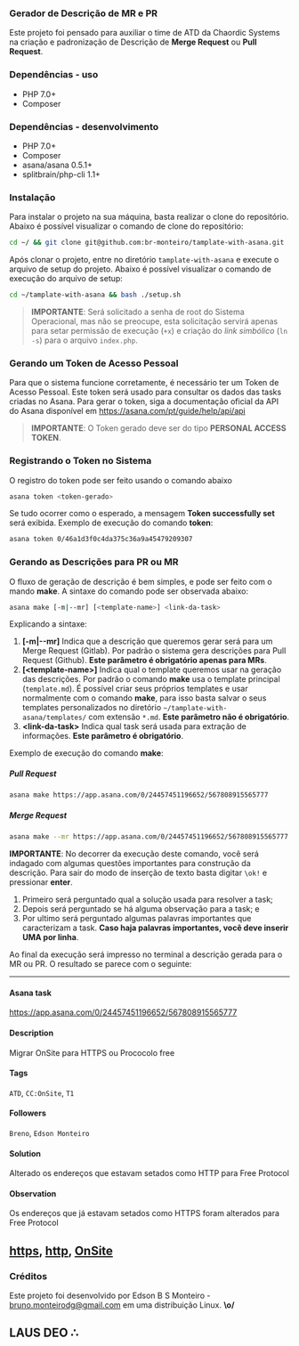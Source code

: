 ### Gerador de Descrição de MR e PR
Este projeto foi pensado para auxiliar o time de ATD da Chaordic Systems na criação e padronização de Descrição de __Merge Request__ ou __Pull Request__.

### Dependências - uso
- PHP 7.0+
- Composer

### Dependências - desenvolvimento
- PHP 7.0+
- Composer
- asana/asana 0.5.1+
- splitbrain/php-cli 1.1+

### Instalação
Para instalar o projeto na sua máquina, basta realizar o clone do repositório. Abaixo é possível visualizar o comando de clone do repositório:

```bash
cd ~/ && git clone git@github.com:br-monteiro/tamplate-with-asana.git
```

Após clonar o projeto, entre no diretório `tamplate-with-asana` e execute o arquivo de setup do projeto. Abaixo é possível visualizar o comando de execução do arquivo de setup:

```bash
cd ~/tamplate-with-asana && bash ./setup.sh
```

>__IMPORTANTE__: Será solicitado a senha de root do Sistema Operacional, mas não se preocupe, esta solicitação servirá apenas para setar permissão de execução (`+x`) e criação do _link simbólico_ (`ln -s`) para o arquivo `index.php`.

### Gerando um Token de Acesso Pessoal
Para que o sistema funcione corretamente, é necessário ter um Token de Acesso Pessoal. Este token será usado para consultar os dados das tasks criadas no Asana. Para gerar o token, siga a documentação oficial da API do Asana disponível em https://asana.com/pt/guide/help/api/api

>__IMPORTANTE__: O Token gerado deve ser do tipo __PERSONAL ACCESS TOKEN__.

### Registrando o Token no Sistema
O registro do token pode ser feito usando o comando abaixo

```bash
asana token <token-gerado>
```

Se tudo ocorrer como o esperado, a mensagem __Token successfully set__ será exibida. Exemplo de execução do comando __token__:

```bash
asana token 0/46a1d3f0c4da375c36a9a45479209307
```

### Gerando as Descrições para PR ou MR
O fluxo de geração de descrição é bem simples, e pode ser feito com o mando __make__. A sintaxe do comando pode ser observada abaixo:

```bash
asana make [-m|--mr] [<template-name>] <link-da-task>
```

Explicando a sintaxe:

1. __\[-m|--mr]__ Indica que a descrição que queremos gerar será para um Merge Request (Gitlab). Por padrão o sistema gera descrições para Pull Request (Github). __Este parâmetro é obrigatório apenas para MRs__.
2. __\[\<template-name>]__ Indica qual o template queremos usar na geração das descrições. Por padrão o comando __make__ usa o template principal (`template.md`). É possível criar seus próprios templates e usar normalmente com o comando __make__, para isso basta salvar o seus templates personalizados no diretório `~/tamplate-with-asana/templates/` com extensão `*.md`. __Este parâmetro não é obrigatório__.
3. __\<link-da-task>__ Indica qual task será usada para extração de informações. __Este parâmetro é obrigatório__.

Exemplo de execução do comando __make__:

##### Pull Request

```bash
asana make https://app.asana.com/0/24457451196652/567808915565777
```

##### Merge Request

```bash
asana make --mr https://app.asana.com/0/24457451196652/567808915565777
```

__IMPORTANTE__: No decorrer da execução deste comando, você será indagado com algumas questões importantes para construção da descrição. Para sair do modo de inserção de texto basta digitar `\ok!` e pressionar __enter__.

1. Primeiro será perguntado qual a solução usada para resolver a task;
2. Depois será perguntado se há alguma observação para a task; e
3. Por ultimo será perguntado algumas palavras importantes que caracterizam a task. __Caso haja palavras importantes, você deve inserir UMA por linha__.

Ao final da execução será impresso no terminal a descrição gerada para o MR ou PR. O resultado se parece com o seguinte:

------------------------------
#### Asana task
https://app.asana.com/0/24457451196652/567808915565777

#### Description
Migrar OnSite para HTTPS ou Prococolo free

#### Tags
`ATD`, `CC:OnSite`, `T1`
#### Followers
`Breno`, `Edson Monteiro`

#### Solution
Alterado os endereços que estavam setados como HTTP para Free Protocol

#### Observation
Os endereços que já estavam setados como HTTPS foram alterados para Free Protocol

[https](https://github.com/search?utf8=✓&q=org%3Achaordic+https&type=issues),
[http](https://github.com/search?utf8=✓&q=org%3Achaordic+http&type=issues),
[OnSite](https://github.com/search?utf8=✓&q=org%3Achaordic+OnSite&type=issues)
------------------------------

### Créditos

Este projeto foi desenvolvido por Edson B S Monteiro - <bruno.monteirodg@gmail.com> em uma distribuição Linux. __\o/__

## LAUS DEO ∴